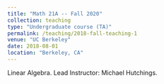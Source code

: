 ```yaml
---
title: "Math 21A -- Fall 2020"
collection: teaching
type: "Undergraduate course (TA)"
permalink: /teaching/2018-fall-teaching-1
venue: "UC Berkeley"
date: 2018-08-01
location: "Berkeley, CA"
---
```


Linear Algebra. Lead Instructor: Michael Hutchings.
